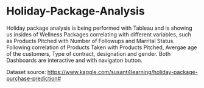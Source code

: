 # Holiday-Package-Analysis
Holiday package analysis is being performed with Tableau and is showing us insides of Wellness Packages correlating with different variables, such as Products Pitched with Number of Followups and Marrital Status. Following correlation of Products Taken with Products Pitched, Avergae age of the customers, Type of contract, designation and gender. Both Dashboards are interactive and with navigaton button.

Dataset source:  https://www.kaggle.com/susant4learning/holiday-package-purchase-prediction#
